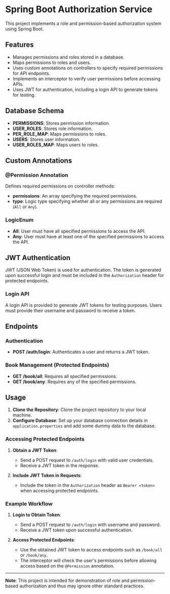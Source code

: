 # Spring Boot Authorization Service

This project implements a role and permission-based authorization system using Spring Boot.

## Features

- Manages permissions and roles stored in a database.
- Maps permissions to roles and users.
- Uses custom annotations on controllers to specify required permissions for API endpoints.
- Implements an interceptor to verify user permissions before accessing APIs.
- Uses JWT for authentication, including a login API to generate tokens for testing.

## Database Schema

- **PERMISSIONS**: Stores permission information.
- **USER_ROLES**: Stores role information.
- **PER_ROLE_MAP**: Maps permissions to roles.
- **USERS**: Stores user information.
- **USER_ROLES_MAP**: Maps users to roles.

## Custom Annotations

### @Permission Annotation

Defines required permissions on controller methods:

- **permissions**: An array specifying the required permissions.
- **type**: Logic type specifying whether all or any permissions are required (`All` or `Any`).

### LogicEnum

- **All**: User must have all specified permissions to access the API.
- **Any**: User must have at least one of the specified permissions to access the API.

## JWT Authentication

JWT (JSON Web Token) is used for authentication. The token is generated upon successful login and must be included in the `Authorization` header for protected endpoints.

### Login API

A login API is provided to generate JWT tokens for testing purposes. Users must provide their username and password to receive a token.

## Endpoints

### Authentication

- **POST /auth/login**: Authenticates a user and returns a JWT token.

### Book Management (Protected Endpoints)

- **GET /book/all**: Requires all specified permissions.
- **GET /book/any**: Requires any of the specified permissions.

## Usage

1. **Clone the Repository**: Clone the project repository to your local machine.
2. **Configure Database**: Set up your database connection details in `application.properties` and add some dummy data to the database.

### Accessing Protected Endpoints

1. **Obtain a JWT Token**:
   - Send a POST request to `/auth/login` with valid user credentials.
   - Receive a JWT token in the response.

2. **Include JWT Token in Requests**:
   - Include the token in the `Authorization` header as `Bearer <token>` when accessing protected endpoints.

### Example Workflow

1. **Login to Obtain Token**:
   - Send a POST request to `/auth/login` with username and password.
   - Receive a JWT token upon successful authentication.

2. **Access Protected Endpoints**:
   - Use the obtained JWT token to access endpoints such as `/book/all` or `/book/any`.
   - The interceptor will check the user's permissions before allowing access based on the `@Permission` annotation.

---

**Note**: This project is intended for demonstration of role and permission-based authorization and thus may ignore other standard practices.
